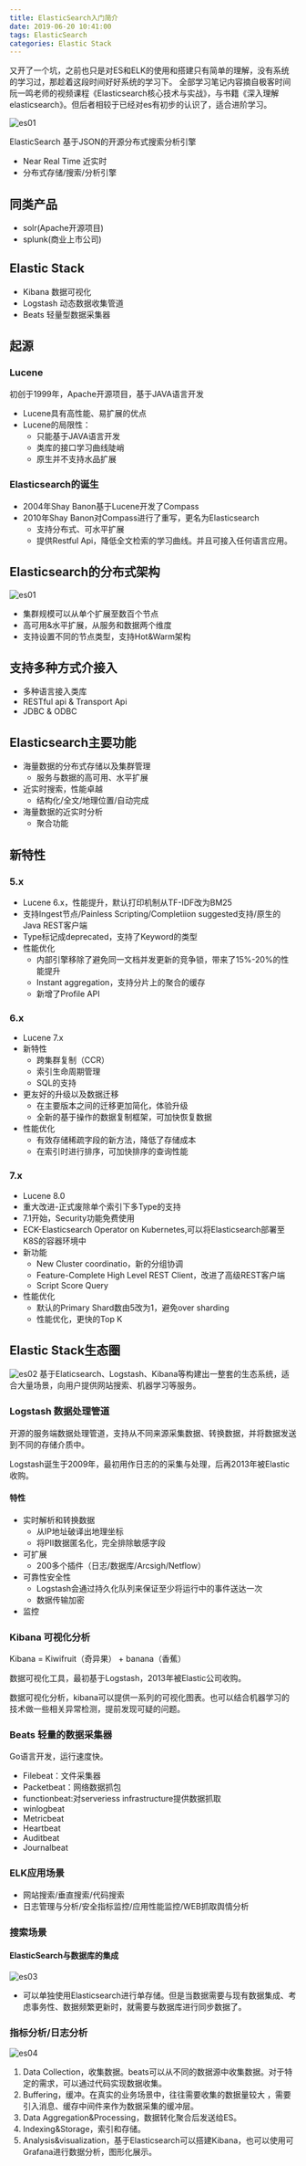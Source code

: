 ```yaml
---
title: ElasticSearch入门简介
date: 2019-06-20 10:41:00
tags: ElasticSearch
categories: Elastic Stack
---
```


又开了一个坑，之前也只是对ES和ELK的使用和搭建只有简单的理解，没有系统的学习过，那趁着这段时间好好系统的学习下。
全部学习笔记内容摘自极客时间阮一鸣老师的视频课程《Elasticsearch核心技术与实战》，与书籍《深入理解elasticsearch》。但后者相较于已经对es有初步的认识了，适合进阶学习。
<!-- more -->

![es01](/image/ElasticSearch/elastic_stack01.jpg)

ElasticSearch 基于JSON的开源分布式搜索分析引擎
- Near Real Time 近实时
- 分布式存储/搜索/分析引擎

## 同类产品
- solr(Apache开源项目)
- splunk(商业上市公司)

## Elastic Stack
- Kibana 数据可视化
- Logstash 动态数据收集管道
- Beats 轻量型数据采集器

## 起源
### Lucene
初创于1999年，Apache开源项目，基于JAVA语言开发
- Lucene具有高性能、易扩展的优点
- Lucene的局限性：
    - 只能基于JAVA语言开发
    - 类库的接口学习曲线陡峭
    - 原生并不支持水品扩展

### Elasticsearch的诞生
- 2004年Shay Banon基于Lucene开发了Compass
- 2010年Shay Banon对Compass进行了重写，更名为Elasticsearch
    - 支持分布式、可水平扩展
    - 提供Restful Api，降低全文检索的学习曲线。并且可接入任何语言应用。

## Elasticsearch的分布式架构
![es01](/image/ElasticSearch/elasticsearch01.jpg)
- 集群规模可以从单个扩展至数百个节点
- 高可用&水平扩展，从服务和数据两个维度
- 支持设置不同的节点类型，支持Hot&Warm架构

## 支持多种方式介接入
- 多种语言接入类库
- RESTful api & Transport Api
- JDBC & ODBC

## Elasticsearch主要功能
- 海量数据的分布式存储以及集群管理
    - 服务与数据的高可用、水平扩展
- 近实时搜索，性能卓越
    - 结构化/全文/地理位置/自动完成
- 海量数据的近实时分析
    - 聚合功能
## 新特性
### 5.x
- Lucene 6.x，性能提升，默认打印机制从TF-IDF改为BM25
- 支持Ingest节点/Painless Scripting/Completiion suggested支持/原生的Java REST客户端
- Type标记成deprecated，支持了Keyword的类型
- 性能优化
    - 内部引擎移除了避免同一文档并发更新的竞争锁，带来了15%-20%的性能提升
    - Instant aggregation，支持分片上的聚合的缓存
    - 新增了Profile API

### 6.x
- Lucene 7.x
- 新特性
    - 跨集群复制（CCR）
    - 索引生命周期管理
    - SQL的支持
- 更友好的升级以及数据迁移
    - 在主要版本之间的迁移更加简化，体验升级
    - 全新的基于操作的数据复制框架，可加快恢复数据
- 性能优化
    - 有效存储稀疏字段的新方法，降低了存储成本
    - 在索引时进行排序，可加快排序的查询性能

### 7.x
- Lucene 8.0
- 重大改进-正式废除单个索引下多Type的支持
- 7.1开始，Security功能免费使用
- ECK-Elasticsearch Operator on Kubernetes,可以将Elasticsearch部署至K8S的容器环境中
- 新功能
    - New Cluster coordinatio，新的分组协调
    - Feature-Complete High Level REST Client，改进了高级REST客户端
    - Script Score Query
- 性能优化
    - 默认的Primary Shard数由5改为1，避免over sharding
    - 性能优化，更快的Top K

## Elastic Stack生态圈
![es02](/image/ElasticSearch/elastic_stack01.jpg)
基于Elaticsearch、Logstash、Kibana等构建出一整套的生态系统，适合大量场景，向用户提供网站搜索、机器学习等服务。

### Logstash 数据处理管道
开源的服务端数据处理管道，支持从不同来源采集数据、转换数据，并将数据发送到不同的存储介质中。

Logstash诞生于2009年，最初用作日志的的采集与处理，后再2013年被Elastic收购。

#### 特性
- 实时解析和转换数据
    - 从IP地址破译出地理坐标
    - 将PII数据匿名化，完全排除敏感字段
- 可扩展
    - 200多个插件（日志/数据库/Arcsigh/Netflow）
- 可靠性安全性
    - Logstash会通过持久化队列来保证至少将运行中的事件送达一次
    - 数据传输加密
- 监控

### Kibana 可视化分析
Kibana = Kiwifruit（奇异果） + banana（香蕉）

数据可视化工具，最初基于Logstash，2013年被Elastic公司收购。

数据可视化分析，kibana可以提供一系列的可视化图表。也可以结合机器学习的技术做一些相关异常检测，提前发现可疑的问题。

### Beats 轻量的数据采集器
Go语言开发，运行速度快。
- Filebeat：文件采集器
- Packetbeat：网络数据抓包
- functionbeat:对serveriess infrastructure提供数据抓取
- winlogbeat
- Metricbeat
- Heartbeat
- Auditbeat
- Journalbeat

### ELK应用场景
- 网站搜索/垂直搜索/代码搜索
- 日志管理与分析/安全指标监控/应用性能监控/WEB抓取舆情分析

### 搜索场景
#### ElasticSearch与数据库的集成
![es03](/image/ElasticSearch/elasticsearch02.png)
- 可以单独使用Elasticsearch进行单存储。但是当数据需要与现有数据集成、考虑事务性、数据频繁更新时，就需要与数据库进行同步数据了。

### 指标分析/日志分析
![es04](/image/ElasticSearch/elasticsearch03.png)
1. Data Collection，收集数据。beats可以从不同的数据源中收集数据。对于特定的需求，可以通过代码实现数据收集。
2. Buffering，缓冲。在真实的业务场景中，往往需要收集的数据量较大
，需要引入消息、缓存中间件来作为数据采集的缓冲层。
3. Data Aggregation&Processing，数据转化聚合后发送给ES。
4. Indexing&Storage，索引和存储。
5. Analysis&visualization，基于Elasticsearch可以搭建Kibana，也可以使用可Grafana进行数据分析，图形化展示。